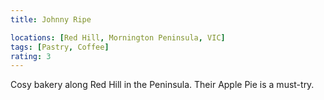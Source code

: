 ```yaml
---
title: Johnny Ripe

locations: [Red Hill, Mornington Peninsula, VIC]
tags: [Pastry, Coffee]
rating: 3
---
```


Cosy bakery along Red Hill in the Peninsula. Their Apple Pie is a must-try.